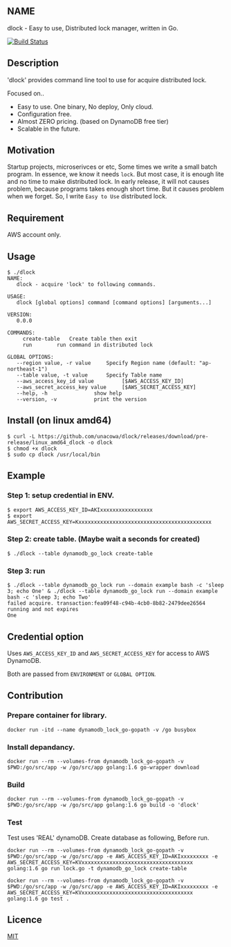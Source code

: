 
## NAME

dlock - Easy to use, Distributed lock manager, written in Go.

[![Build Status](https://travis-ci.org/unacowa/dlock.svg?branch=master)](https://travis-ci.org/unacowa/dlock)

## Description

'dlock' provides command line tool to use for acquire distributed lock.

Focused on..

* Easy to use. One binary, No deploy, Only cloud.
* Configuration free.
* Almost ZERO pricing. (based on DynamoDB free tier)
* Scalable in the future.

## Motivation
Startup projects, microserivces or etc, Some times we write a small batch program.
In essence, we know it needs `lock`. But most case, it is enough lite and no time to make distributed lock.
In early release, it will not causes problem, because programs takes enough short time. But it causes problem when we forget.
So, I write `Easy to Use` distributed lock.

## Requirement
AWS account only.

## Usage
```
$ ./dlock
NAME:
   dlock - acquire 'lock' to following commands.

USAGE:
   dlock [global options] command [command options] [arguments...]
   
VERSION:
   0.0.0
   
COMMANDS:
     create-table	Create table then exit
     run		run command in distributed lock

GLOBAL OPTIONS:
   --region value, -r value		Specify Region name (default: "ap-northeast-1")
   --table value, -t value		Specify Table name
   --aws_access_key_id value		 [$AWS_ACCESS_KEY_ID]
   --aws_secret_access_key value	 [$AWS_SECRET_ACCESS_KEY]
   --help, -h				show help
   --version, -v			print the version
```

## Install (on linux amd64)

```
$ curl -L https://github.com/unacowa/dlock/releases/download/pre-release/linux_amd64_dlock -o dlock
$ chmod +x dlock
$ sudo cp dlock /usr/local/bin
```

## Example

### Step 1: setup credential in ENV.
```
$ export AWS_ACCESS_KEY_ID=AKIxxxxxxxxxxxxxxxxx
$ export AWS_SECRET_ACCESS_KEY=Kxxxxxxxxxxxxxxxxxxxxxxxxxxxxxxxxxxxxxxxxxxx
```

### Step 2: create table. (Maybe wait a seconds for created) 
```
$ ./dlock --table dynamodb_go_lock create-table
```

### Step 3: run
```
$ ./dlock --table dynamodb_go_lock run --domain example bash -c 'sleep 3; echo One' & ./dlock --table dynamodb_go_lock run --domain example bash -c 'sleep 3; echo Two'
failed acquire. transaction:fea09f48-c94b-4cb0-8b82-2479dee26564 running and not expires
One
```

## Credential option
Uses `AWS_ACCESS_KEY_ID` and `AWS_SECRET_ACCESS_KEY` for access to AWS DynamoDB.

Both are passed from `ENVIRONMENT` or `GLOBAL OPTION`.


## Contribution

### Prepare container for library.

```
docker run -itd --name dynamodb_lock_go-gopath -v /go busybox
```

### Install depandancy.
```
docker run --rm --volumes-from dynamodb_lock_go-gopath -v $PWD:/go/src/app -w /go/src/app golang:1.6 go-wrapper download
```

### Build
```
docker run --rm --volumes-from dynamodb_lock_go-gopath -v $PWD:/go/src/app -w /go/src/app golang:1.6 go build -o 'dlock'
```

### Test
Test uses 'REAL' dynamoDB.
Create database as following, Before run.

```
docker run --rm --volumes-from dynamodb_lock_go-gopath -v $PWD:/go/src/app -w /go/src/app -e AWS_ACCESS_KEY_ID=AKIxxxxxxxxx -e AWS_SECRET_ACCESS_KEY=KVxxxxxxxxxxxxxxxxxxxxxxxxxxxxxxxxxxxx golang:1.6 go run lock.go -t dynamodb_go_lock create-table
```

```
docker run --rm --volumes-from dynamodb_lock_go-gopath -v $PWD:/go/src/app -w /go/src/app -e AWS_ACCESS_KEY_ID=AKIxxxxxxxxx -e AWS_SECRET_ACCESS_KEY=KVxxxxxxxxxxxxxxxxxxxxxxxxxxxxxxxxxxxx golang:1.6 go test .
```

## Licence

[MIT](https://github.com/tcnksm/tool/blob/master/LICENCE)
